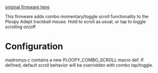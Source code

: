 [original firmware here](https://github.com/ploopyco/adept-trackball)

This firmware adds combo momentary/toggle scroll functionality to the Ploopy Adept trackball mouse.
Hold to scroll as usual, or tap to toggle scrolling on/off


# Configuration

madromys.c contains a new PLOOPY_COMBO_SCROLL macro def.
If defined, default scroll behavior will be overridden with combo tap/toggle.






